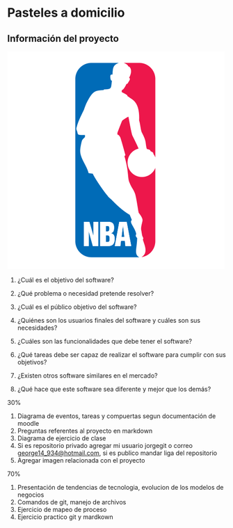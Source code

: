 # Pasteles a domicilio

## Información del proyecto

![nba logo](/nba.png "texto para mostrar en caso de que no cargue la imagen")


1. ¿Cuál es el objetivo del software? 

2. ¿Qué problema o necesidad pretende resolver?

3. ¿Cuál es el público objetivo del software?

4.  ¿Quiénes son los usuarios finales del software y cuáles son sus necesidades?

5. ¿Cuáles son las funcionalidades que debe tener el software?

6. ¿Qué tareas debe ser capaz de realizar el software para cumplir con sus objetivos?

7. ¿Existen otros software similares en el mercado?

8.  ¿Qué hace que este software sea diferente y mejor que los demás?


30%
1. Diagrama de eventos, tareas y compuertas segun documentación de moodle
2. Preguntas referentes al proyecto en markdown
3. Diagrama de ejercicio de clase
4. Si es repositorio privado agregar mi usuario jorgegit o correo george14_934@hotmail.com, si es publico mandar liga del repositorio 
5. Agregar imagen relacionada con el proyecto

70% 
1. Presentación de tendencias de tecnologia, evolucion de los modelos de negocios
2. Comandos de git, manejo de archivos
3. Ejercicio de mapeo de proceso
4. Ejercicio practico git y mardkown
